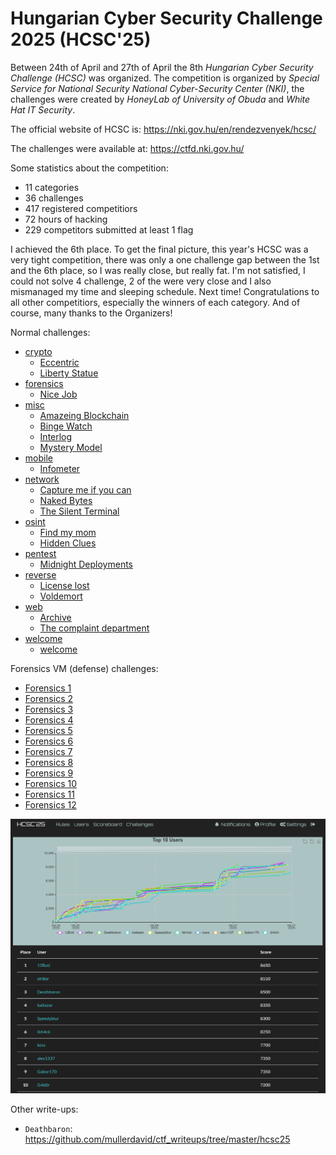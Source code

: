 # Hungarian Cyber Security Challenge 2025 (HCSC'25)

Between 24th of April and 27th of April the 8th *Hungarian Cyber Security Challenge (HCSC)* was organized. The competition is organized by *Special Service for National Security National Cyber-Security Center (NKI)*, the challenges were created by *HoneyLab of University of Obuda* and *White Hat IT Security*.

The official website of HCSC is: <https://nki.gov.hu/en/rendezvenyek/hcsc/>

The challenges were available at: <https://ctfd.nki.gov.hu/>

Some statistics about the competition:
- 11 categories
- 36 challenges
- 417 registered competitiors
- 72 hours of hacking
- 229 competitors submitted at least 1 flag

I achieved the 6th place. To get the final picture, this year's HCSC was a very tight competition, there was only a one challenge gap between the 1st and the 6th place, so I was really close, but really fat. I'm not satisfied, I could not solve 4 challenge, 2 of the were very close and I also mismanaged my time and sleeping schedule. Next time! Congratulations to all other competitiors, especially the winners of each category. And of course, many thanks to the Organizers!

Normal challenges:

- [crypto](crypto)
    - [Eccentric](crypto/Eccentric/)
    - [Liberty Statue](crypto/Liberty-Statue/)
- [forensics](forensics)
    - [Nice Job](forensics/Nice-Job/)
- [misc](misc)
    - [Amazeing Blockchain](misc/Amazeing-Blockchain/)
    - [Binge Watch](misc/Binge-Watch/)
    - [Interlog](misc/Interlog/)
    - [Mystery Model](misc/Mystery-Model/)
- [mobile](mobile)
    - [Infometer](mobile/Infometer/)
- [network](network)
    - [Capture me if you can](network/Capture-me-if-you-can/)
    - [Naked Bytes](network/Naked-Bytes/)
    - [The Silent Terminal](network/The-Silent-Terminal/)
- [osint](osint)
    - [Find my mom](osint/Find-my-mon/)
    - [Hidden Clues](osint/Hidden-Clues/)
- [pentest](pentest)
    - [Midnight Deployments](pentest/Midnight-Deployments/)
- [reverse](reverse)
    - [License lost](reverse/License-lost/)
    - [Voldemort](reverse/Voldemort/)
- [web](web)
    - [Archive](web/Archive/)
    - [The complaint department](web/The-complaint-department/)
- [welcome](welcome)
    - [welcome](welcome/welcome/)

Forensics VM (defense) challenges:

- [Forensics 1](defense/Forensic-1)
- [Forensics 2](defense/Forensic-2)
- [Forensics 3](defense/Forensic-3)
- [Forensics 4](defense/Forensic-4)
- [Forensics 5](defense/Forensic-5)
- [Forensics 6](defense/Forensic-6)
- [Forensics 7](defense/Forensic-7)
- [Forensics 8](defense/Forensic-8)
- [Forensics 9](defense/Forensic-9)
- [Forensics 10](defense/Forensic-10)
- [Forensics 11](defense/Forensic-11)
- [Forensics 12](defense/Forensic-12)

![Results](media/result.png)

Other write-ups: 
- `Deathbaron`: <https://github.com/mullerdavid/ctf_writeups/tree/master/hcsc25>